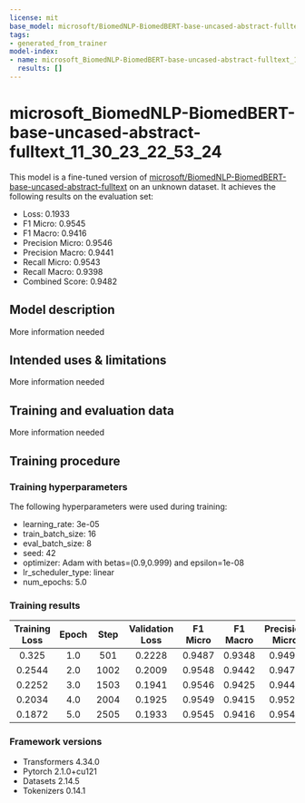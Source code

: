 ```yaml
---
license: mit
base_model: microsoft/BiomedNLP-BiomedBERT-base-uncased-abstract-fulltext
tags:
- generated_from_trainer
model-index:
- name: microsoft_BiomedNLP-BiomedBERT-base-uncased-abstract-fulltext_11_30_23_22_53_24
  results: []
---
```


<!-- This model card has been generated automatically according to the information the Trainer had access to. You
should probably proofread and complete it, then remove this comment. -->

# microsoft_BiomedNLP-BiomedBERT-base-uncased-abstract-fulltext_11_30_23_22_53_24

This model is a fine-tuned version of [microsoft/BiomedNLP-BiomedBERT-base-uncased-abstract-fulltext](https://huggingface.co/microsoft/BiomedNLP-BiomedBERT-base-uncased-abstract-fulltext) on an unknown dataset.
It achieves the following results on the evaluation set:
- Loss: 0.1933
- F1 Micro: 0.9545
- F1 Macro: 0.9416
- Precision Micro: 0.9546
- Precision Macro: 0.9441
- Recall Micro: 0.9543
- Recall Macro: 0.9398
- Combined Score: 0.9482

## Model description

More information needed

## Intended uses & limitations

More information needed

## Training and evaluation data

More information needed

## Training procedure

### Training hyperparameters

The following hyperparameters were used during training:
- learning_rate: 3e-05
- train_batch_size: 16
- eval_batch_size: 8
- seed: 42
- optimizer: Adam with betas=(0.9,0.999) and epsilon=1e-08
- lr_scheduler_type: linear
- num_epochs: 5.0

### Training results

| Training Loss | Epoch | Step | Validation Loss | F1 Micro | F1 Macro | Precision Micro | Precision Macro | Recall Micro | Recall Macro | Combined Score |
|:-------------:|:-----:|:----:|:---------------:|:--------:|:--------:|:---------------:|:---------------:|:------------:|:------------:|:--------------:|
| 0.325         | 1.0   | 501  | 0.2228          | 0.9487   | 0.9348   | 0.9491          | 0.9428          | 0.9484       | 0.9306       | 0.9424         |
| 0.2544        | 2.0   | 1002 | 0.2009          | 0.9548   | 0.9442   | 0.9478          | 0.9381          | 0.9618       | 0.9506       | 0.9495         |
| 0.2252        | 3.0   | 1503 | 0.1941          | 0.9546   | 0.9425   | 0.9448          | 0.9355          | 0.9646       | 0.9506       | 0.9488         |
| 0.2034        | 4.0   | 2004 | 0.1925          | 0.9549   | 0.9415   | 0.9529          | 0.9430          | 0.9569       | 0.9416       | 0.9485         |
| 0.1872        | 5.0   | 2505 | 0.1933          | 0.9545   | 0.9416   | 0.9546          | 0.9441          | 0.9543       | 0.9398       | 0.9482         |


### Framework versions

- Transformers 4.34.0
- Pytorch 2.1.0+cu121
- Datasets 2.14.5
- Tokenizers 0.14.1
